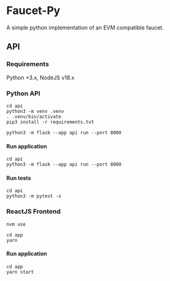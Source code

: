 # Faucet-Py

A simple python implementation of an EVM compatible faucet.

## API

### Requirements

Python +3.x, NodeJS v18.x

### Python API

```
cd api
python3 -m venv .venv
. .venv/bin/activate
pip3 install -r requirements.txt

python3 -m flask --app api run --port 8000
```

#### Run application

```
cd api
python3 -m flask --app api run --port 8000
```


#### Run tests

```
cd api
python3 -m pytest -s
```

### ReactJS Frontend

```
nvm use

cd app
yarn
```

#### Run application

```
cd app
yarn start
```